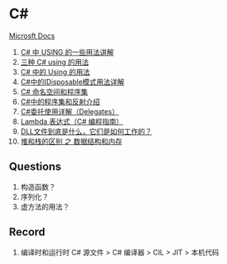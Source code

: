 # C# 

[Microsft Docs](https://docs.microsoft.com/zh-cn/dotnet/csharp/)

1. [C# 中 USING 的一些用法讲解](http://shunji.wang/608.html)
2. [三种 C# using 的用法](https://developer.51cto.com/art/200908/147158.htm)
3. [C# 中的 Using 的用法](https://www.cnblogs.com/Pzhenzhen/p/8528587.html)
4. [C#中的IDisposable模式用法详解](https://www.jb51.net/article/54899.htm)
5. [C# 命名空间和程序集](https://www.cnblogs.com/GreenLeaves/p/7922590.html)
6. [C#中的程序集和反射介绍](https://www.xp.cn/b.php/70034.html)
7. [C#委托使用详解（Delegates）](https://www.cnblogs.com/liuhaorain/p/3911845.html)
8. [Lambda 表达式（C# 编程指南）](https://docs.microsoft.com/zh-cn/dotnet/csharp/programming-guide/statements-expressions-operators/lambda-expressions)
9. [DLL文件到底是什么，它们是如何工作的？](https://cloud.tencent.com/developer/ask/69913)
10. [堆和栈的区别 之 数据结构和内存](http://www.cleey.com/blog/single/id/776.html)

## Questions

1. 构造函数？
2. 序列化？
3. 虚方法的用法？

## Record 

1. 编译时和运行时 
   C# 源文件 > C# 编译器 > CIL > JIT > 本机代码 

